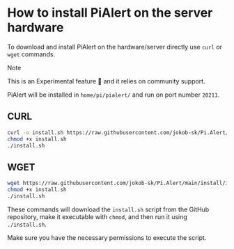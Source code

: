 # How to install PiAlert on the server hardware

To download and install PiAlert on the hardware/server directly use `curl` or `wget` commands. 

> [!NOTE] 
> This is an Experimental feature 🧪 and it relies on community support. 

PiAlert will be installed in `home/pi/pialert/` and run on port number `20211`.

## CURL

```bash
curl -o install.sh https://raw.githubusercontent.com/jokob-sk/Pi.Alert/main/install/install.sh
chmod +x install.sh
./install.sh
```

## WGET


```bash
wget https://raw.githubusercontent.com/jokob-sk/Pi.Alert/main/install/install.sh
chmod +x install.sh
./install.sh
```

These commands will download the `install.sh` script from the GitHub repository, make it executable with `chmod`, and then run it using `./install.sh`.

Make sure you have the necessary permissions to execute the script.